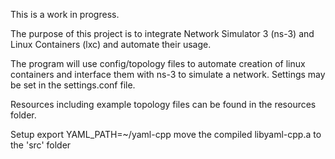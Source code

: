This is a work in progress.

The purpose of this project is to integrate Network Simulator 3 (ns-3) and Linux Containers (lxc) and automate their usage.

The program will use config/topology files to automate creation of linux containers and interface them with ns-3 to simulate a network.
Settings may be set in the settings.conf file.

Resources including example topology files can be found in the resources folder.

Setup
	export YAML_PATH=~/yaml-cpp
	move the compiled libyaml-cpp.a to the 'src' folder